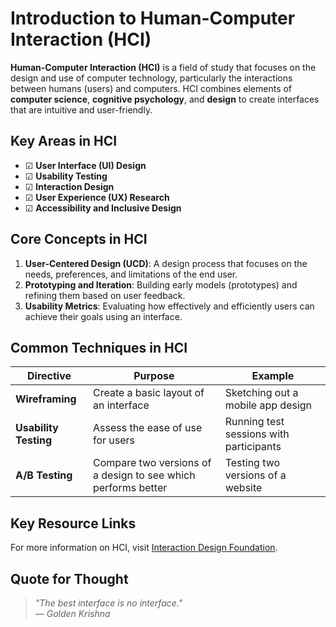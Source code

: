 # Introduction to Human-Computer Interaction (HCI)

**Human-Computer Interaction (HCI)** is a field of study that focuses on the design and use of computer technology, particularly the interactions between humans (users) and computers. HCI combines elements of **computer science**, **cognitive psychology**, and **design** to create interfaces that are intuitive and user-friendly.

## Key Areas in HCI

- ☑ **User Interface (UI) Design**
- ☑ **Usability Testing**
- ☑ **Interaction Design**
- ☑ **User Experience (UX) Research**
- ☑ **Accessibility and Inclusive Design**

## Core Concepts in HCI

1. **User-Centered Design (UCD)**: A design process that focuses on the needs, preferences, and limitations of the end user.
2. **Prototyping and Iteration**: Building early models (prototypes) and refining them based on user feedback.
3. **Usability Metrics**: Evaluating how effectively and efficiently users can achieve their goals using an interface.

## Common Techniques in HCI

| **Directive**     | **Purpose**                                        | **Example**                         |
|-------------------|----------------------------------------------------|-------------------------------------|
| **Wireframing**   | Create a basic layout of an interface               | Sketching out a mobile app design   |
| **Usability Testing** | Assess the ease of use for users               | Running test sessions with participants |
| **A/B Testing**   | Compare two versions of a design to see which performs better | Testing two versions of a website  |

## Key Resource Links

For more information on HCI, visit [Interaction Design Foundation](https://www.interaction-design.org).

## Quote for Thought

> *"The best interface is no interface."*  
> — *Golden Krishna*